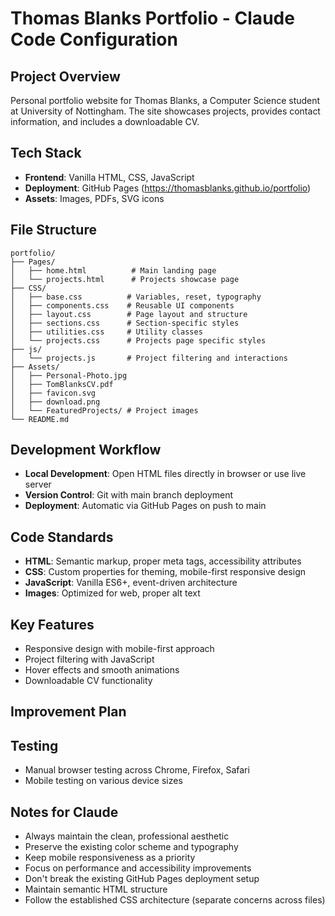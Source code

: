 # Thomas Blanks Portfolio - Claude Code Configuration

## Project Overview

Personal portfolio website for Thomas Blanks, a Computer Science student at University of Nottingham. The site showcases projects, provides contact information, and includes a downloadable CV.

## Tech Stack

- **Frontend**: Vanilla HTML, CSS, JavaScript
- **Deployment**: GitHub Pages (https://thomasblanks.github.io/portfolio)
- **Assets**: Images, PDFs, SVG icons

## File Structure

```
portfolio/
├── Pages/
│   ├── home.html          # Main landing page
│   └── projects.html      # Projects showcase page
├── CSS/
│   ├── base.css          # Variables, reset, typography
│   ├── components.css    # Reusable UI components
│   ├── layout.css        # Page layout and structure
│   ├── sections.css      # Section-specific styles
│   ├── utilities.css     # Utility classes
│   └── projects.css      # Projects page specific styles
├── js/
│   └── projects.js       # Project filtering and interactions
├── Assets/
│   ├── Personal-Photo.jpg
│   ├── TomBlanksCV.pdf
│   ├── favicon.svg
│   ├── download.png
│   └── FeaturedProjects/ # Project images
└── README.md
```

## Development Workflow

- **Local Development**: Open HTML files directly in browser or use live server
- **Version Control**: Git with main branch deployment
- **Deployment**: Automatic via GitHub Pages on push to main

## Code Standards

- **HTML**: Semantic markup, proper meta tags, accessibility attributes
- **CSS**: Custom properties for theming, mobile-first responsive design
- **JavaScript**: Vanilla ES6+, event-driven architecture
- **Images**: Optimized for web, proper alt text

## Key Features

- Responsive design with mobile-first approach
- Project filtering with JavaScript
- Hover effects and smooth animations
- Downloadable CV functionality

## Improvement Plan

## Testing

- Manual browser testing across Chrome, Firefox, Safari
- Mobile testing on various device sizes

## Notes for Claude

- Always maintain the clean, professional aesthetic
- Preserve the existing color scheme and typography
- Keep mobile responsiveness as a priority
- Focus on performance and accessibility improvements
- Don't break the existing GitHub Pages deployment setup
- Maintain semantic HTML structure
- Follow the established CSS architecture (separate concerns across files)
